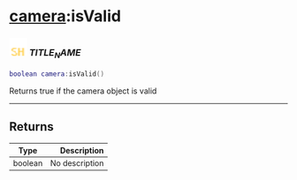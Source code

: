 # [camera](../camera/README.md):isValid

### <img src="../../.gitbook/assets/shared.png" width="32" height="32" /> $TITLE_NAME$

```lua
boolean camera:isValid()
```

Returns true if the camera object is valid<br>

-----------------
## Returns

| Type   | Description |
| ------ | ----------: |
| boolean | No description |
